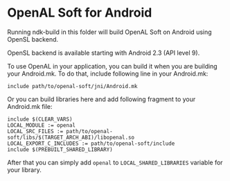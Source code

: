 OpenAL Soft for Android
=======================

Running ndk-build in this folder will build OpenAL Soft on Android using OpenSL backend.

OpenSL backend is available starting with Android 2.3 (API level 9).

To use OpenAL in your application, you can build it when you are building your Android.mk. To do that, include following line in your Android.mk:

    include path/to/openal-soft/jni/Android.mk

Or you can build libraries here and add following fragment to your Android.mk file:

    include $(CLEAR_VARS)
    LOCAL_MODULE := openal
    LOCAL_SRC_FILES := path/to/openal-soft/libs/$(TARGET_ARCH_ABI)/libopenal.so
    LOCAL_EXPORT_C_INCLUDES := path/to/openal-soft/include
    include $(PREBUILT_SHARED_LIBRARY)

After that you can simply add `openal` to `LOCAL_SHARED_LIBRARIES` variable for your library.
